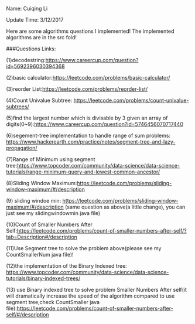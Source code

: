 Name: Cuiqing Li

Update Time: 3/12/2017

Here are some algorithms questions I implemented!
The implemented algorithms are in the src fold!

###Questions Links:

(1)decodestring:https://www.careercup.com/question?id=5692396030394368

(2)basic calculator:https://leetcode.com/problems/basic-calculator/

(3)reorder List:https://leetcode.com/problems/reorder-list/

(4)Count Univalue Subtree: https://leetcode.com/problems/count-univalue-subtrees/

(5)find the largest number which is divisable by 3 given an array of digits(0~9):https://www.careercup.com/question?id=5746456070717440

(6)segement-tree implementation to handle range of sum problems: https://www.hackerearth.com/practice/notes/segment-tree-and-lazy-propagation/

(7)Range of Minimum using segment tree:https://www.topcoder.com/community/data-science/data-science-tutorials/range-minimum-query-and-lowest-common-ancestor/

(8)Sliding Window Maximum:https://leetcode.com/problems/sliding-window-maximum/#/description 

(9) sliding windoe min: https://leetcode.com/problems/sliding-window-maximum/#/description (same question as above(a little change), you can just see my slidingwindowmin java file)

(10)Count of Smaller Numbers After Self:https://leetcode.com/problems/count-of-smaller-numbers-after-self/?tab=Description#/description

(11)Use Segment tree to solve the problem above(please see my CountSmallerNum java file)!

(12)the implementation of the Binary Indexed tree: https://www.topcoder.com/community/data-science/data-science-tutorials/binary-indexed-trees/

(13) use  Binary indexed tree to solve problem Smaller Numbers After self(it will dramatically increase the speed of the algorithm compared to use segment tree,check CountSmaller java file):https://leetcode.com/problems/count-of-smaller-numbers-after-self/#/description